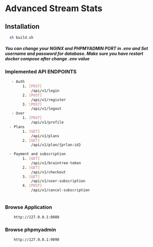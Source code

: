# Advanced Stream Stats


## Installation
```bash
  sh build.sh
```

##### You can change your NGINX and PHPMYADMIN PORT in .env and Set username and password for database. Make sure you have restart docker compose after change .env value

### Implemented API ENDPOINTS

```bash
   - Auth
        1. [POST] 
            /api/v1/login
        2. [POST] 
            /api/v1/register
        3. [POST]  
            /api/v1/logout
   - User
        1. [POST] 
            /api/v1/profile
  - Plans
        1. [GET] 
            /api/v1/plans
        2. [GET]  
            /api/v1/plan/{prlan:id}
            
  - Payment and subscription
        1. [GET] 
            /api/v1/braintree-token
        2. [GET]  
            /api/v1/checkout
        3. [GET] 
            /api/v1/user-subscription
        4. [POST]  
            /api/v1/cancel-subscription
            
```

### Browse Application

```bash
    http://127.0.0.1:8080
```

### Browse phpmyadmin
```bash
    http://127.0.0.1:9090
```
